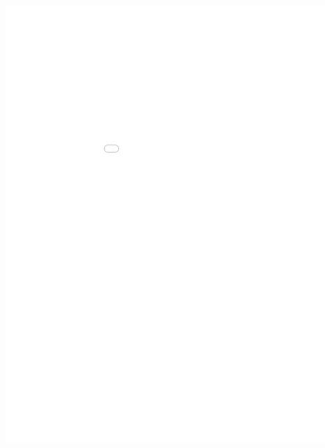 <style>
.dox {
  min-width: 1050px;
  min-height: 1000px;
  width: 100%;
  display: block;
}
</style>

<div class="dox">
	<iframe src="./iot-headless/7.0/index.html" class="dox" frameborder="0">
	</iframe>
</div>
